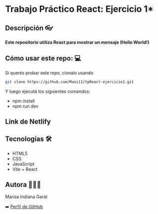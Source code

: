 # Trabajo Práctico React: Ejercicio 1*


## Descripción 👓


**Este repositorio utiliza React para mostrar un mensaje (Hello World!)**  

## Cómo usar este repo: 💻 


Si querés probar este repo, clonalo usando
```bash
git clone https://github.com/Maoi11/tpReact-ejercicio1.git
```
Y luego ejecutá los siguientes comandos: 
- npm install
- npm run dev 
 
## Link de Netlify 


## Tecnologías 🛠️

- HTML5
- CSS
- JavaScript
- Vite + React

## Autora 🙋🏽‍♀️

Marisa Indiana Garat

➡️ [Perfil de GitHub](https://github.com/Maoi11)
